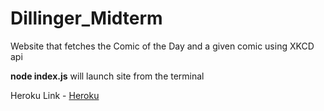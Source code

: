 # Dillinger_Midterm

Website that fetches the Comic of the Day and a given comic using XKCD api

**node index.js** will launch site from the terminal

Heroku Link - [Heroku](https://dailycomic.herokuapp.com/)
